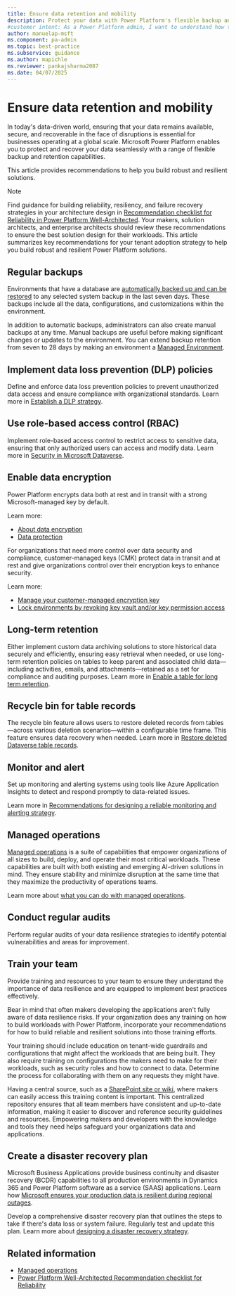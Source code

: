 ```yaml
---
title: Ensure data retention and mobility
description: Protect your data with Power Platform's flexible backup and retention capabilities to ensure resilience and recoverability for business-critical data.
#customer intent: As a Power Platform admin, I want to understand how to enhance data resilience so that I can protect and recover business-critical data effectively.
author: manuelap-msft
ms.component: pa-admin
ms.topic: best-practice
ms.subservice: guidance
ms.author: mapichle
ms.reviewer: pankajsharma2087
ms.date: 04/07/2025
---
```


# Ensure data retention and mobility

In today's data-driven world, ensuring that your data remains available, secure, and recoverable in the face of disruptions is essential for businesses operating at a global scale. Microsoft Power Platform enables you to protect and recover your data seamlessly with a range of flexible backup and retention capabilities.

This article provides recommendations to help you build robust and resilient solutions.

> [!NOTE]
> Find guidance for building reliability, resiliency, and failure recovery strategies in your architecture design in [Recommendation checklist for Reliability in Power Platform Well-Architected](../../well-architected/reliability/checklist.md). Your makers, solution architects, and enterprise architects should review these recommendations to ensure the best solution design for their workloads. This article summarizes key recommendations for your tenant adoption strategy to help you build robust and resilient Power Platform solutions.

## Regular backups

Environments that have a database are [automatically backed up and can be restored](../../admin/backup-restore-environments.md) to any selected system backup in the last seven days. These backups include all the data, configurations, and customizations within the environment. 

In addition to automatic backups, administrators can also create manual backups at any time. Manual backups are useful before making significant changes or updates to the environment. You can extend backup retention from seven to 28 days by making an environment a [Managed Environment](../../admin/managed-environment-overview.md).

## Implement data loss prevention (DLP) policies

Define and enforce data loss prevention policies to prevent unauthorized data access and ensure compliance with organizational standards. Learn more in [Establish a DLP strategy](dlp-strategy.md).

## Use role-based access control (RBAC)

Implement role-based access control to restrict access to sensitive data, ensuring that only authorized users can access and modify data. Learn more in [Security in Microsoft Dataverse](../../admin/wp-security.md).

## Enable data encryption

Power Platform encrypts data both at rest and in transit with a strong Microsoft-managed key by default.

Learn more:

- [About data encryption](../../admin/about-encryption.md)
- [Data protection](../../admin/wp-compliance-data-privacy.md#data-protection)

For organizations that need more control over data security and compliance, customer-managed keys (CMK) protect data in transit and at rest and give organizations control over their encryption keys to enhance security.

Learn more:

- [Manage your customer-managed encryption key](../../admin/customer-managed-key.md)
- [Lock environments by revoking key vault and/or key permission access](../../admin/cmk-lock-unlock.md)

## Long-term retention

Either implement custom data archiving solutions to store historical data securely and efficiently, ensuring easy retrieval when needed, or use long-term retention policies on tables to keep parent and associated child data—including activities, emails, and attachments—retained as a set for compliance and auditing purposes. Learn more in [Enable a table for long term retention](/power-apps/maker/data-platform/data-retention-set#enable-a-table-for-long-term-retention).

## Recycle bin for table records

The recycle bin feature allows users to restore deleted records from tables—across various deletion scenarios—within a configurable time frame. This feature ensures data recovery when needed. Learn more in [Restore deleted Dataverse table records](../../admin/restore-deleted-table-records.md).

## Monitor and alert

Set up monitoring and alerting systems using tools like Azure Application Insights to detect and respond promptly to data-related issues.

Learn more in [Recommendations for designing a reliable monitoring and alerting strategy](../../well-architected/reliability/monitoring-alerting-strategy.md).

## Managed operations

[Managed operations](../../admin/operations/overview.md) is a suite of capabilities that empower organizations of all sizes to build, deploy, and operate their most critical workloads. These capabilities are built with both existing and emerging AI-driven solutions in mind. They ensure stability and minimize disruption at the same time that they maximize the productivity of operations teams.

Learn more about [what you can do with managed operations](../../admin/operations/overview.md).

## Conduct regular audits

Perform regular audits of your data resilience strategies to identify potential vulnerabilities and areas for improvement.

## Train your team

Provide training and resources to your team to ensure they understand the importance of data resilience and are equipped to implement best practices effectively.

Bear in mind that often makers developing the applications aren't fully aware of data resilience risks. If your organization does any training on how to build workloads with Power Platform, incorporate your recommendations for how to build reliable and resilient solutions into those training efforts.

Your training should include education on tenant-wide guardrails and configurations that might affect the workloads that are being built. They also require training on configurations the makers need to make for their workloads, such as security roles and how to connect to data. Determine the process for collaborating with them on any requests they might have.

Having a central source, such as a [SharePoint site or wiki](wiki-community.md), where makers can easily access this training content is important. This centralized repository ensures that all team members have consistent and up-to-date information, making it easier to discover and reference security guidelines and resources. Empowering makers and developers with the knowledge and tools they need helps safeguard your organizations data and applications.

## Create a disaster recovery plan

Microsoft Business Applications provide business continuity and disaster recovery (BCDR) capabilities to all production environments in Dynamics 365 and Power Platform software as a service (SAAS) applications. Learn how [Microsoft ensures your production data is resilient during regional outages](../../admin/business-continuity-disaster-recovery.md).

Develop a comprehensive disaster recovery plan that outlines the steps to take if there's data loss or system failure. Regularly test and update this plan. Learn more about [designing a disaster recovery strategy](plan-disaster-recovery.md).

## Related information

- [Managed operations](../../admin/operations/overview.md)
- [Power Platform Well-Architected Recommendation checklist for Reliability](../../well-architected/reliability/checklist.md)
